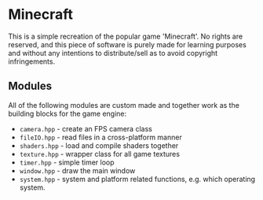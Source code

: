 # Minecraft

This is a simple recreation of the popular game 'Minecraft'. No rights are reserved,
and this piece of software is purely made for learning purposes and without any
intentions to distribute/sell as to avoid copyright infringements.

## Modules
All of the following modules are custom made and together work as the building blocks
for the game engine:
* `camera.hpp` - create an FPS camera class
* `fileIO.hpp` - read files in a cross-platform manner
* `shaders.hpp` - load and compile shaders together
* `texture.hpp` - wrapper class for all game textures
* `timer.hpp` - simple timer loop
* `window.hpp` - draw the main window
* `system.hpp` - system and platform related functions, e.g. which operating system.
